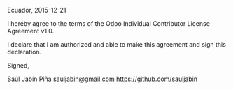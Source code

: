 Ecuador, 2015-12-21

I hereby agree to the terms of the Odoo Individual Contributor License
Agreement v1.0.

I declare that I am authorized and able to make this agreement and sign this
declaration.

Signed,

Saúl Jabín Piña sauljabin@gmail.com https://github.com/sauljabin
